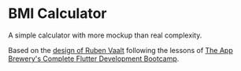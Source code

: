 # BMI Calculator

A simple calculator with more mockup than real complexity.

Based on the [design of Ruben Vaalt](https://dribbble.com/shots/4585382-Simple-BMI-Calculator) following the lessons of [The App Brewery's Complete Flutter Development Bootcamp](https://github.com/londonappbrewery/bmi-calculator-flutter).
